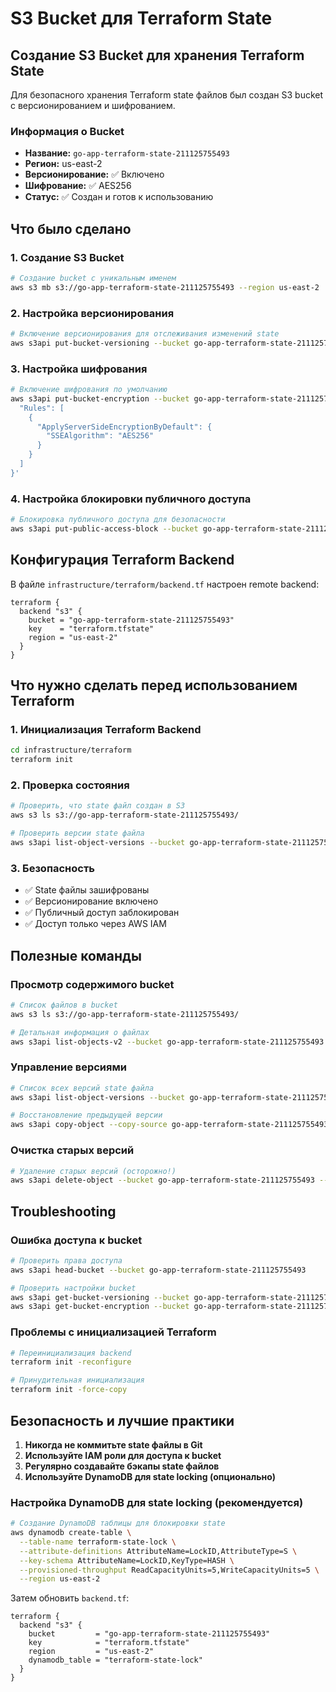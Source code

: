 # S3 Bucket для Terraform State

## Создание S3 Bucket для хранения Terraform State

Для безопасного хранения Terraform state файлов был создан S3 bucket с версионированием и шифрованием.

### Информация о Bucket

- **Название:** `go-app-terraform-state-211125755493`
- **Регион:** us-east-2
- **Версионирование:** ✅ Включено
- **Шифрование:** ✅ AES256
- **Статус:** ✅ Создан и готов к использованию

## Что было сделано

### 1. Создание S3 Bucket

```bash
# Создание bucket с уникальным именем
aws s3 mb s3://go-app-terraform-state-211125755493 --region us-east-2
```

### 2. Настройка версионирования

```bash
# Включение версионирования для отслеживания изменений state
aws s3api put-bucket-versioning --bucket go-app-terraform-state-211125755493 --versioning-configuration Status=Enabled
```

### 3. Настройка шифрования

```bash
# Включение шифрования по умолчанию
aws s3api put-bucket-encryption --bucket go-app-terraform-state-211125755493 --server-side-encryption-configuration '{
  "Rules": [
    {
      "ApplyServerSideEncryptionByDefault": {
        "SSEAlgorithm": "AES256"
      }
    }
  ]
}'
```

### 4. Настройка блокировки публичного доступа

```bash
# Блокировка публичного доступа для безопасности
aws s3api put-public-access-block --bucket go-app-terraform-state-211125755493 --public-access-block-configuration "BlockPublicAcls=true,IgnorePublicAcls=true,BlockPublicPolicy=true,RestrictPublicBuckets=true"
```

## Конфигурация Terraform Backend

В файле `infrastructure/terraform/backend.tf` настроен remote backend:

```hcl
terraform {
  backend "s3" {
    bucket = "go-app-terraform-state-211125755493"
    key    = "terraform.tfstate"
    region = "us-east-2"
  }
}
```

## Что нужно сделать перед использованием Terraform

### 1. Инициализация Terraform Backend

```bash
cd infrastructure/terraform
terraform init
```

### 2. Проверка состояния

```bash
# Проверить, что state файл создан в S3
aws s3 ls s3://go-app-terraform-state-211125755493/

# Проверить версии state файла
aws s3api list-object-versions --bucket go-app-terraform-state-211125755493 --prefix terraform.tfstate
```

### 3. Безопасность

- ✅ State файлы зашифрованы
- ✅ Версионирование включено
- ✅ Публичный доступ заблокирован
- ✅ Доступ только через AWS IAM

## Полезные команды

### Просмотр содержимого bucket

```bash
# Список файлов в bucket
aws s3 ls s3://go-app-terraform-state-211125755493/

# Детальная информация о файлах
aws s3api list-objects-v2 --bucket go-app-terraform-state-211125755493
```

### Управление версиями

```bash
# Список всех версий state файла
aws s3api list-object-versions --bucket go-app-terraform-state-211125755493 --prefix terraform.tfstate

# Восстановление предыдущей версии
aws s3api copy-object --copy-source go-app-terraform-state-211125755493/terraform.tfstate --bucket go-app-terraform-state-211125755493 --key terraform.tfstate
```

### Очистка старых версий

```bash
# Удаление старых версий (осторожно!)
aws s3api delete-object --bucket go-app-terraform-state-211125755493 --key terraform.tfstate --version-id VERSION_ID
```

## Troubleshooting

### Ошибка доступа к bucket

```bash
# Проверить права доступа
aws s3api head-bucket --bucket go-app-terraform-state-211125755493

# Проверить настройки bucket
aws s3api get-bucket-versioning --bucket go-app-terraform-state-211125755493
aws s3api get-bucket-encryption --bucket go-app-terraform-state-211125755493
```

### Проблемы с инициализацией Terraform

```bash
# Переинициализация backend
terraform init -reconfigure

# Принудительная инициализация
terraform init -force-copy
```

## Безопасность и лучшие практики

1. **Никогда не коммитьте state файлы в Git**
2. **Используйте IAM роли для доступа к bucket**
3. **Регулярно создавайте бэкапы state файлов**
4. **Используйте DynamoDB для state locking (опционально)**

### Настройка DynamoDB для state locking (рекомендуется)

```bash
# Создание DynamoDB таблицы для блокировки state
aws dynamodb create-table \
  --table-name terraform-state-lock \
  --attribute-definitions AttributeName=LockID,AttributeType=S \
  --key-schema AttributeName=LockID,KeyType=HASH \
  --provisioned-throughput ReadCapacityUnits=5,WriteCapacityUnits=5 \
  --region us-east-2
```

Затем обновить `backend.tf`:

```hcl
terraform {
  backend "s3" {
    bucket         = "go-app-terraform-state-211125755493"
    key            = "terraform.tfstate"
    region         = "us-east-2"
    dynamodb_table = "terraform-state-lock"
  }
}
```
